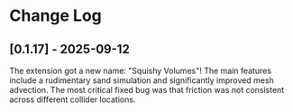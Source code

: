 # Change Log

## [0.1.17] - 2025-09-12

The extension got a new name: "Squishy Volumes"!
The main features include a rudimentary sand simulation and significantly improved mesh advection.
The most critical fixed bug was that friction was not consistent across different collider locations.